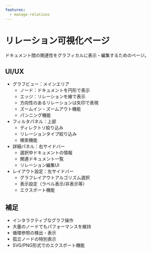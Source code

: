 ```yaml
---
features:
  - manage-relations
---
```


# リレーション可視化ページ

ドキュメント間の関連性をグラフィカルに表示・編集するためのページ。

## UI/UX

- グラフビュー：メインエリア
  - ノード：ドキュメントを円形で表示
  - エッジ：リレーションを線で表示
  - 方向性のあるリレーションは矢印で表現
  - ズームイン・ズームアウト機能
  - パンニング機能
- フィルタパネル：上部
  - ディレクトリ絞り込み
  - リレーションタイプ絞り込み
  - 検索機能
- 詳細パネル：右サイドバー
  - 選択中ドキュメントの情報
  - 関連ドキュメント一覧
  - リレーション編集UI
- レイアウト設定：左サイドバー
  - グラフレイアウトアルゴリズム選択
  - 表示設定（ラベル表示/非表示等）
  - エクスポート機能

## 補足

- インタラクティブなグラフ操作
- 大量のノードでもパフォーマンスを維持
- 循環参照の検出・表示
- 孤立ノードの特別表示
- SVG/PNG形式でのエクスポート機能
